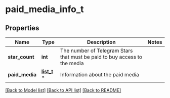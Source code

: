 # paid_media_info_t

## Properties
Name | Type | Description | Notes
------------ | ------------- | ------------- | -------------
**star_count** | **int** | The number of Telegram Stars that must be paid to buy access to the media | 
**paid_media** | [**list_t**](paid_media.md) \* | Information about the paid media | 

[[Back to Model list]](../README.md#documentation-for-models) [[Back to API list]](../README.md#documentation-for-api-endpoints) [[Back to README]](../README.md)



